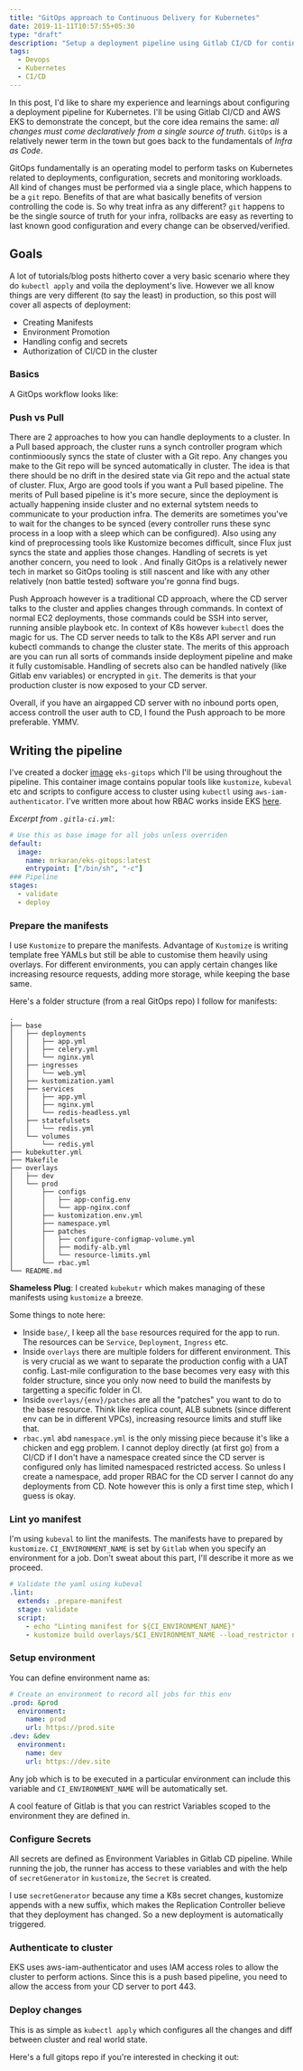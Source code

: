 ```yaml
---
title: "GitOps approach to Continuous Delivery for Kubernetes"
date: 2019-11-11T10:57:55+05:30
type: "draft"
description: "Setup a deployment pipeline using Gitlab CI/CD for continuous delivery to AWS EKS"
tags:
  - Devops
  - Kubernetes
  - CI/CD
---
```


In this post, I'd like to share my experience and learnings about configuring a deployment pipeline for Kubernetes. I'll be using Gitlab CI/CD and AWS EKS to demonstrate the concept, but the core idea remains the same: _all changes must come declaratively from a single source of truth_. `GitOps` is a relatively newer term in the town but goes back to the fundamentals of _Infra as Code_.

GitOps fundamentally is an operating model to perform tasks on Kubernetes related to deployments, configuration, secrets and monitoring workloads. All kind of changes must be performed via a single place, which happens to be a `git` repo. Benefits of that are what basically benefits of version controlling the code is. So why treat infra as any different? `git` happens to be the single source of truth for your infra, rollbacks are easy as reverting to last known good configuration and every change can be observed/verified.

## Goals

A lot of tutorials/blog posts hitherto cover a very basic scenario where they do `kubectl apply` and voila the deployment's live. However we all know things are very different (to say the least) in production, so this post will cover all aspects of deployment:

- Creating Manifests
- Environment Promotion
- Handling config and secrets
- Authorization of CI/CD in the cluster

### Basics

A GitOps workflow looks like:

### Push vs Pull

There are 2 approaches to how you can handle deployments to a cluster. In a Pull based approach, the cluster runs a synch controller program which continmioously syncs the state of cluster with a Git repo. Any changes you make to the Git repo will be synced automatically in cluster. The idea is that there should be no drift in the desired state via Git repo and the actual state of cluster. Flux, Argo are good tools if you want a Pull based pipeline. The merits of Pull based pipeline is it's more secure, since the deployment is actually happening inside cluster and no external sytstem needs to communicate to your production infra. The demerits are sometimes you've to wait for the changes to be synced (every controller runs these sync process in a loop with a sleep which can be configured). Also using any kind of preprocessing tools like Kustomize becomes difficult, since Flux just syncs the state and applies those changes. Handling of secrets is yet another concern, you need to look . And finally GitOps is a relatively newer tech in market so GitOps tooling is still nascent and like with any other relatively (non battle tested) software you're gonna find bugs.

Push Approach however is a traditional CD approach, where the CD server talks to the cluster and applies changes through commands. In context of normal EC2 deployments, those commands could be SSH into server, running ansible playbook etc. In context of K8s however `kubectl` does the magic for us. The CD server needs to talk to the K8s API server and run kubectl commands to change the cluster state.
The merits of this approach are you can run all sorts of commands inside deployment pipeline and make it fully customisable. Handling of secrets also can be handled natively (like Gitlab env variables) or encrypted in `git`.
The demerits is that your production cluster is now exposed to your CD server.

Overall, if you have an airgapped CD server with no inbound ports open, access controll the user auth to CD, I found the Push approach to be more preferable. YMMV.

## Writing the pipeline

I've created a docker [image](https://github.com/mr-karan/eks-gitops) `eks-gitops` which I'll be using throughout the pipeline. This container image contains popular tools like `kustomize`, `kubeval` etc and scripts to configure access to cluster using `kubectl` using `aws-iam-authenticator`. I've written more about how RBAC works inside EKS [here](https://mrkaran.dev/posts/intro-rbac-kubernetes/).

_Excerpt from `.gitla-ci.yml`_:

```yml
# Use this as base image for all jobs unless overriden
default:
  image:
    name: mrkaran/eks-gitops:latest
    entrypoint: ["/bin/sh", "-c"]
### Pipeline
stages:
  - validate
  - deploy
```

### Prepare the manifests

I use `Kustomize` to prepare the manifests. Advantage of `Kustomize` is writing template free YAMLs but still be able to customise them heavily using overlays. For different environments, you can apply certain changes like increasing resource requests, adding more storage, while keeping the base same.

Here's a folder structure (from a real GitOps repo) I follow for manifests:

```shell
.
├── base
│   ├── deployments
│   │   ├── app.yml
│   │   ├── celery.yml
│   │   └── nginx.yml
│   ├── ingresses
│   │   └── web.yml
│   ├── kustomization.yaml
│   ├── services
│   │   ├── app.yml
│   │   ├── nginx.yml
│   │   └── redis-headless.yml
│   ├── statefulsets
│   │   └── redis.yml
│   └── volumes
│       └── redis.yml
├── kubekutter.yml
├── Makefile
├── overlays
│   ├── dev
│   └── prod
│       ├── configs
│       │   ├── app-config.env
│       │   └── app-nginx.conf
│       ├── kustomization.env.yml
│       ├── namespace.yml
│       ├── patches
│       │   ├── configure-configmap-volume.yml
│       │   ├── modify-alb.yml
│       │   └── resource-limits.yml
│       └── rbac.yml
└── README.md
```

**Shameless Plug**: I created `kubekutr` which makes managing of these manifests using `kustomize` a breeze.

Some things to note here:

- Inside `base/`, I keep all the `base` resources required for the app to run. The resources can be `Service`, `Deployment`, `Ingress` etc.
- Inside `overlays` there are multiple folders for different environment. This is very crucial as we want to separate the production config with a UAT config. Last-mile configuration to the base becomes very easy with this folder structure, since you only now need to build the manifests by targetting a specific folder in CI.
- Inside `overlays/{env}/patches` are all the "patches" you want to do to the base resource. Think like replica count, ALB subnets (since different env can be in different VPCs), increasing resource limits and stuff like that.
- `rbac.yml` abd `namespace.yml` is the only missing piece because it's like a chicken and egg problem. I cannot deploy directly (at first go) from a CI/CD if I don't have a namespace created since the CD server is configured only has limited namespaced restricted access. So unless I create a namespace, add proper RBAC for the CD server I cannot do any deployments from CD. Note however this is only a first time step, which I guess is okay.

### Lint yo manifest

I'm using `kubeval` to lint the manifests. The manifests have to prepared by `kustomize`. `CI_ENVIRONMENT_NAME` is set by `Gitlab` when you specify an environment for a job. Don't sweat about this part, I'll describe it more as we proceed.

```yml
# Validate the yaml using kubeval
.lint:
  extends: .prepare-manifest
  stage: validate
  script:
    - echo "Linting manifest for ${CI_ENVIRONMENT_NAME}"
    - kustomize build overlays/$CI_ENVIRONMENT_NAME --load_restrictor none | kubeval
```

### Setup environment

You can define environment name as:

```yml
# Create an environment to record all jobs for this env
.prod: &prod
  environment:
    name: prod
    url: https://prod.site
.dev: &dev
  environment:
    name: dev
    url: https://dev.site
```

Any job which is to be executed in a particular environment can include this variable and `CI_ENVIRONMENT_NAME` will be automatically set.

A cool feature of Gitlab is that you can restrict Variables scoped to the environment they are defined in.

### Configure Secrets

All secrets are defined as Environment Variables in Gitlab CD pipeline. While running the job, the runner has access to these variables and with the help of `secretGenerator` in `kustomize`, the `Secret` is created.

I use `secretGenerator` because any time a K8s secret changes, kustomize appends with a new suffix, which makes the Replication Controller believe that they deployment has changed. So a new deployment is automatically triggered.

### Authenticate to cluster

EKS uses aws-iam-authenticator and uses IAM access roles to allow the cluster to perform actions. Since this is a push based pipeline, you need to allow the access from your CD server to port 443.

### Deploy changes

This is as simple as `kubectl apply` which configures all the changes and diff between cluster and real world state.

Here's a full gitops repo if you're interested in checking it out:
